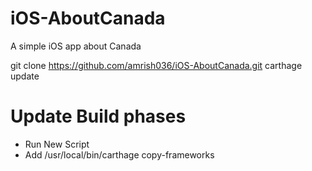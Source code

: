 # iOS-AboutCanada
A simple iOS app about Canada

git clone https://github.com/amrish036/iOS-AboutCanada.git
carthage update

# Update Build phases

- Run New Script
- Add  /usr/local/bin/carthage copy-frameworks
